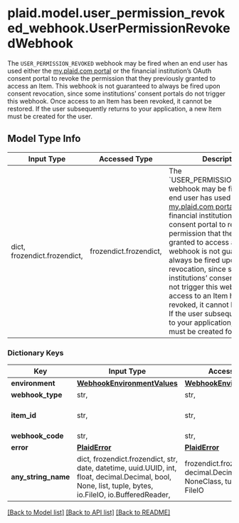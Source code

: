 # plaid.model.user_permission_revoked_webhook.UserPermissionRevokedWebhook

The `USER_PERMISSION_REVOKED` webhook may be fired when an end user has used either the [my.plaid.com portal](https://my.plaid.com) or the financial institution’s OAuth consent portal to revoke the permission that they previously granted to access an Item. This webhook is not guaranteed to always be fired upon consent revocation, since some institutions’ consent portals do not trigger this webhook. Once access to an Item has been revoked, it cannot be restored. If the user subsequently returns to your application, a new Item must be created for the user.

## Model Type Info
Input Type | Accessed Type | Description | Notes
------------ | ------------- | ------------- | -------------
dict, frozendict.frozendict,  | frozendict.frozendict,  | The &#x60;USER_PERMISSION_REVOKED&#x60; webhook may be fired when an end user has used either the [my.plaid.com portal](https://my.plaid.com) or the financial institution’s OAuth consent portal to revoke the permission that they previously granted to access an Item. This webhook is not guaranteed to always be fired upon consent revocation, since some institutions’ consent portals do not trigger this webhook. Once access to an Item has been revoked, it cannot be restored. If the user subsequently returns to your application, a new Item must be created for the user. | 

### Dictionary Keys
Key | Input Type | Accessed Type | Description | Notes
------------ | ------------- | ------------- | ------------- | -------------
**environment** | [**WebhookEnvironmentValues**](WebhookEnvironmentValues.md) | [**WebhookEnvironmentValues**](WebhookEnvironmentValues.md) |  | 
**webhook_type** | str,  | str,  | &#x60;ITEM&#x60; | 
**item_id** | str,  | str,  | The &#x60;item_id&#x60; of the Item associated with this webhook, warning, or error | 
**webhook_code** | str,  | str,  | &#x60;USER_PERMISSION_REVOKED&#x60; | 
**error** | [**PlaidError**](PlaidError.md) | [**PlaidError**](PlaidError.md) |  | [optional] 
**any_string_name** | dict, frozendict.frozendict, str, date, datetime, uuid.UUID, int, float, decimal.Decimal, bool, None, list, tuple, bytes, io.FileIO, io.BufferedReader,  | frozendict.frozendict, str, decimal.Decimal, BoolClass, NoneClass, tuple, bytes, FileIO | any string name can be used but the value must be the correct type | [optional]

[[Back to Model list]](../../README.md#documentation-for-models) [[Back to API list]](../../README.md#documentation-for-api-endpoints) [[Back to README]](../../README.md)

